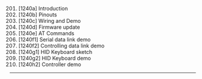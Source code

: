 201. [1240a] Introduction
202. [1240b] Pinouts
203. [1240c] Wiring and Demo
204. [1240d] Firmware update
205. [1240e] AT Commands
206. [1240f1] Serial data link demo
207. [1240f2] Controlling data link demo
208. [1240g1] HID Keyboard sketch
209. [1240g2] HID Keyboard demo
210. [1240h2] Controller demo

---
